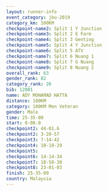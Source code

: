 ```yaml
---
layout: runner-info 
event_category: jbu-2019 
category_km: 100KM 
checkpoint-name2: Split 1 Y Junction  
checkpoint-name3: Split 2 E Farm  
checkpoint-name4: Split 3 Genting  
checkpoint-name5: Split 4 Y Junction 
checkpoint-name6: Split 5 ATV 
checkpoint-name7: Split 6 Nuang 1 
checkpoint-name8: Split 7 G Nuang 
checkpoint-name9: Split 8 Nuang 2 
overall_rank: 63
gender_rank: 82
category_rank: 26
bib: 12001
name: ADY MOHAMAD HATTA
distance: 100KM
category: 100KM Men Veteran
gender: Male
time: 25-35-09
start: 0-00.0
checkpoint2: 44-01.6
checkpoint2: 3-20-57
checkpoint3: 7-14-42
checkpoint4: 10-18-29
checkpoint5: 
checkpoint6: 14-14-34
checkpoint7: 18-58-38
checkpoint8: 23-01-03
finish: 25-35-09
country: Malaysia
---
```

